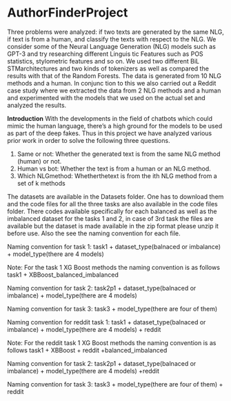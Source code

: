 # AuthorFinderProject
Three problems
were analyzed: if two texts
 are generated by the same NLG, if text is from
 a human, and classify the texts with respect
 to the NLG. We consider some of the Neural
 Language Generation (NLG) models such as
 GPT-3 and try researching different Linguis
tic Features such as POS statistics, stylometric
 features and so on. We used two different BiL
STMarchitectures and two kinds of tokenizers
 as well as compared the results with that of the
 Random Forests. The data is generated from
 10 NLG methods and a human. In conjunc
tion to this we also carried out a Reddit case
 study where we extracted the data from 2 NLG
 methods and a human and experimented with
 the models that we used on the actual set and
 analyzed the results.

 **Introduction**
 With the developments in the field of chatbots
 which could mimic the human language, there’s
 a high ground for the models to be used as part
 of the deep fakes. Thus in this project we have
 analyzed various prior work in order to solve the
 following three questions.
 1. Same or not: Whether the generated text is
 from the same NLG method (human) or not.
 2. Human vs bot: Whether the text is from a
 human or an NLG method.
 3. Which NLGmethod: Whetherthetext is from
 the ith NLG method from a set of k methods


The datasets are available in the Datasets folder. One has to download them and the code files for all the three tasks are also available in the code files folder. There codes available specifically for each balanced as well as the imbalanced dataset for the tasks 1 and 2, in case of 3rd task the files are available but the dataset is made available in the zip format please unzip it before use. Also the see the naming convention for each file.

Naming convention for task 1: task1 + dataset_type(balnaced or imbalance) + model_type(there are 4 models) 

Note: For the task 1 XG Boost methods the naming convention is as follows task1 + XBBoost_balanced_imbalanced

Naming convention for task 2: task2p1 + dataset_type(balnaced or imbalance) + model_type(there are 4 models) 

Naming convention for task 3: task3 + model_type(there are four of them)

Naming convention for reddit task 1: task1 + dataset_type(balnaced or imbalance) + model_type(there are 4 models) + reddit

Note: For the reddit task 1 XG Boost methods the naming convention is as follows task1 + XBBoost + reddit +balanced_imbalanced

Naming convention for task 2: task2p1 + dataset_type(balnaced or imbalance) + model_type(there are 4 models) +reddit

Naming convention for task 3: task3 + model_type(there are four of them) + reddit
